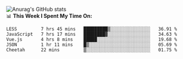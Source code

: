 
![Anurag's GitHub stats](https://github-readme-stats.vercel.app/api?username=supergczh&show_icons=true&theme=radical)
<br />
📊 **This Week I Spent My Time On:**

<!--START_SECTION:waka-->
```text
LESS         7 hrs 45 mins   █████████▒░░░░░░░░░░░░░░░   36.91 % 
JavaScript   7 hrs 17 mins   ████████▓░░░░░░░░░░░░░░░░   34.63 % 
Vue.js       4 hrs 8 mins    █████░░░░░░░░░░░░░░░░░░░░   19.68 % 
JSON         1 hr 11 mins    █▒░░░░░░░░░░░░░░░░░░░░░░░   05.69 % 
Cheetah      22 mins         ▒░░░░░░░░░░░░░░░░░░░░░░░░   01.75 % 
```
<!--END_SECTION:waka-->

